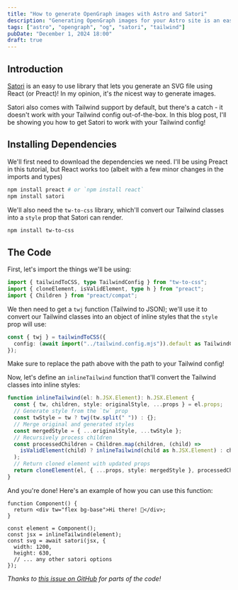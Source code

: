 ```yaml
---
title: "How to generate OpenGraph images with Astro and Satori"
description: "Generating OpenGraph images for your Astro site is an easy way to increase click-through rates and make link previews more appealing. Here's how to set them up!"
tags: ["astro", "opengraph", "og", "satori", "tailwind"]
pubDate: "December 1, 2024 18:00"
draft: true
---
```


## Introduction

[Satori](https://github.com/vercel/satori) is an easy to use library that lets you generate an SVG file using React (or Preact)! In my opinion, it's _the_ nicest way to generate images.

Satori also comes with Tailwind support by default, but there's a catch - it doesn't work with your Tailwind config out-of-the-box. In this blog post, I'll be showing you how to get Satori to work with your Tailwind config!

## Installing Dependencies

We'll first need to download the dependencies we need. I'll be using Preact in this tutorial, but React works too (albeit with a few minor changes in the imports and types)

```bash
npm install preact # or `npm install react`
npm install satori
```

We'll also need the `tw-to-css` library, which'll convert our Tailwind classes into a `style` prop that Satori can render.

```bash
npm install tw-to-css
```

## The Code

First, let's import the things we'll be using:

```ts
import { tailwindToCSS, type TailwindConfig } from "tw-to-css";
import { cloneElement, isValidElement, type h } from "preact";
import { Children } from "preact/compat";
```

We then need to get a `twj` function (Tailwind to JSON); we'll use it to convert our Tailwind classes into an object of inline styles that the `style` prop will use:

```ts
const { twj } = tailwindToCSS({
  config: (await import("../tailwind.config.mjs")).default as TailwindConfig,
});
```

Make sure to replace the path above with the path to your Tailwind config!

Now, let's define an `inlineTailwind` function that'll convert the Tailwind classes into inline styles:

```ts
function inlineTailwind(el: h.JSX.Element): h.JSX.Element {
  const { tw, children, style: originalStyle, ...props } = el.props;
  // Generate style from the `tw` prop
  const twStyle = tw ? twj(tw.split(" ")) : {};
  // Merge original and generated styles
  const mergedStyle = { ...originalStyle, ...twStyle };
  // Recursively process children
  const processedChildren = Children.map(children, (child) =>
    isValidElement(child) ? inlineTailwind(child as h.JSX.Element) : child,
  );
  // Return cloned element with updated props
  return cloneElement(el, { ...props, style: mergedStyle }, processedChildren);
}
```

And you're done! Here's an example of how you can use this function:

```tsx
function Component() {
  return <div tw="flex bg-base">Hi there! 👋</div>;
}

const element = Component();
const jsx = inlineTailwind(element);
const svg = await satori(jsx, {
  width: 1200,
  height: 630,
  // ... any other satori options
});
```

_Thanks to [this issue on GitHub](https://github.com/vercel/satori/discussions/529) for parts of the code!_
